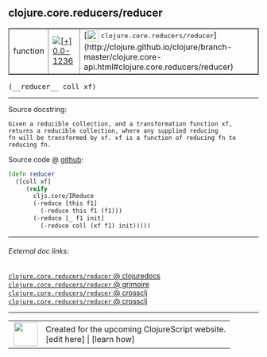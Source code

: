 ## clojure.core.reducers/reducer



 <table border="1">
<tr>
<td>function</td>
<td><a href="https://github.com/cljsinfo/cljs-api-docs/tree/0.0-1236"><img valign="middle" alt="[+] 0.0-1236" title="Added in 0.0-1236" src="https://img.shields.io/badge/+-0.0--1236-lightgrey.svg"></a> </td>
<td>
[<img height="24px" valign="middle" src="http://i.imgur.com/1GjPKvB.png"> <samp>clojure.core.reducers/reducer</samp>](http://clojure.github.io/clojure/branch-master/clojure.core-api.html#clojure.core.reducers/reducer)
</td>
</tr>
</table>


 <samp>
(__reducer__ coll xf)<br>
</samp>

---





Source docstring:

```
Given a reducible collection, and a transformation function xf,
returns a reducible collection, where any supplied reducing
fn will be transformed by xf. xf is a function of reducing fn to
reducing fn.
```


Source code @ [github](https://github.com/clojure/clojurescript/blob/r2280/src/cljs/clojure/core/reducers.cljs#L66-L77):

```clj
(defn reducer
  ([coll xf]
     (reify
       cljs.core/IReduce
       (-reduce [this f1]
         (-reduce this f1 (f1)))
       (-reduce [_ f1 init]
         (-reduce coll (xf f1) init)))))
```

<!--
Repo - tag - source tree - lines:

 <pre>
clojurescript @ r2280
└── src
    └── cljs
        └── clojure
            └── core
                └── <ins>[reducers.cljs:66-77](https://github.com/clojure/clojurescript/blob/r2280/src/cljs/clojure/core/reducers.cljs#L66-L77)</ins>
</pre>

-->

---



###### External doc links:

[`clojure.core.reducers/reducer` @ clojuredocs](http://clojuredocs.org/clojure.core.reducers/reducer)<br>
[`clojure.core.reducers/reducer` @ grimoire](http://conj.io/store/v1/org.clojure/clojure/1.7.0-beta3/clj/clojure.core.reducers/reducer/)<br>
[`clojure.core.reducers/reducer` @ crossclj](http://crossclj.info/fun/clojure.core.reducers/reducer.html)<br>
[`clojure.core.reducers/reducer` @ crossclj](http://crossclj.info/fun/clojure.core.reducers.cljs/reducer.html)<br>

---

 <table>
<tr><td>
<img valign="middle" align="right" width="48px" src="http://i.imgur.com/Hi20huC.png">
</td><td>
Created for the upcoming ClojureScript website.<br>
[edit here] | [learn how]
</td></tr></table>

[edit here]:https://github.com/cljsinfo/cljs-api-docs/blob/master/cljsdoc/clojure.core.reducers_reducer.cljsdoc
[learn how]:https://github.com/cljsinfo/cljs-api-docs/wiki/cljsdoc-files

<!--

This information was too distracting to show to readers, but I'll leave it
commented here since it is helpful to:

- pretty-print the data used to generate this document
- and show how to retrieve that data



The API data for this symbol:

```clj
{:ns "clojure.core.reducers",
 :name "reducer",
 :signature ["[coll xf]"],
 :history [["+" "0.0-1236"]],
 :type "function",
 :full-name-encode "clojure.core.reducers_reducer",
 :source {:code "(defn reducer\n  ([coll xf]\n     (reify\n       cljs.core/IReduce\n       (-reduce [this f1]\n         (-reduce this f1 (f1)))\n       (-reduce [_ f1 init]\n         (-reduce coll (xf f1) init)))))",
          :title "Source code",
          :repo "clojurescript",
          :tag "r2280",
          :filename "src/cljs/clojure/core/reducers.cljs",
          :lines [66 77]},
 :full-name "clojure.core.reducers/reducer",
 :clj-symbol "clojure.core.reducers/reducer",
 :docstring "Given a reducible collection, and a transformation function xf,\nreturns a reducible collection, where any supplied reducing\nfn will be transformed by xf. xf is a function of reducing fn to\nreducing fn."}

```

Retrieve the API data for this symbol:

```clj
;; from Clojure REPL
(require '[clojure.edn :as edn])
(-> (slurp "https://raw.githubusercontent.com/cljsinfo/cljs-api-docs/catalog/cljs-api.edn")
    (edn/read-string)
    (get-in [:symbols "clojure.core.reducers/reducer"]))
```

-->
